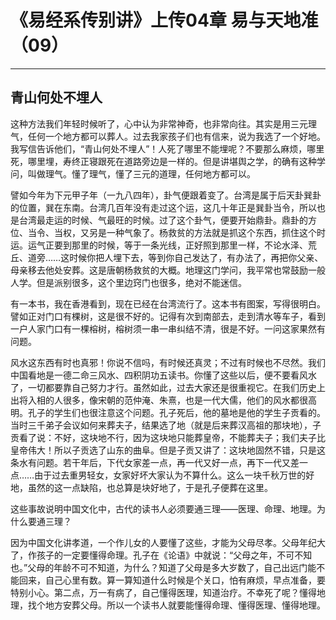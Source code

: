 # 《易经系传别讲》上传04章 易与天地准（09）

------

## 青山何处不埋人

这种方法我们年轻时候听了，心中认为非常神奇，也非常向往。其实是用三元理气，任何一个地方都可以葬人。过去我家孩子们也有信来，说为我选了一个好地。我写信告诉他们，“青山何处不埋人”！人死了哪里不能埋呢？不要那么麻烦，哪里死，哪里埋，寿终正寝跟死在道路旁边是一样的。但是讲堪舆之学，的确有这种学问，叫做理气。懂了理气，懂了三元的道理，任何地方都可以。

譬如今年为下元甲子年（一九八四年），卦气便跟着变了。台湾是属于后天卦巽卦的位置，巽在东南。台湾几百年没有走过这个运，这几十年正是巽卦当令，所以也是台湾最走运的时候、气最旺的时候。过了这个卦气，便要开始鼎卦。鼎卦的方位、当令、当权，又另是一种气象了。杨救贫的方法就是抓这个东西，抓住这个时运。运气正要到那里的时候，等于一条光线，正好照到那里一样，不论水泽、荒丘、道旁……这时候你把人埋下去，等到你自己发达了，有办法了，再把你父亲、母亲移去他处安葬。这是唐朝杨救贫的大概。地理这门学问，我平常也常鼓励一般人学。但是派别很多，这个里边窍门也很多，绝对不能迷信。

有一本书，我在香港看到，现在已经在台湾流行了。这本书有图案，写得很明白。譬如正对门口有棵树，这是很不好的。记得有次到南部去，走到清水等车子，看到一户人家门口有一棵榕树，榕树须一串一串纠结不清，很是不好。一问这家果然有问题。

风水这东西有时也真邪！你说不信吗，有时候还真灵；不过有时候也不尽然。我们中国看地是一德二命三风水、四积阴功五读书。你懂了这些以后，便不要看风水了，一切都要靠自己努力才行。虽然如此，过去大家还是很重视它。在我们历史上出将入相的人很多，像宋朝的范仲淹、朱熹，也是一代大儒，他们的风水都很高明。孔子的学生们也很注意这个问题。孔子死后，他的墓地是他的学生子贡看的。当时三千弟子会议如何来葬夫子，结果选了地（就是后来葬汉高祖的那块地），子贡看了说：不好，这块地不行，因为这块地只能葬皇帝，不能葬夫子；我们夫子比皇帝伟大！所以子贡选了山东的曲阜。但是子贡又讲了：这块地固然不错，只是这条水有问题。若干年后，下代女家差一点，再一代又好一点，再下一代又差一点……由于过去重男轻女，女家好坏大家认为不算什么。这么一块千秋万世的好地，虽然的这一点缺陷，也总算是块好地了，于是孔子便葬在这里。

这些事故说明中国文化中，古代的读书人必须要通三理——医理、命理、地理。为什么要通三理？

因为中国文化讲孝道，一个作儿女的人要懂了这些，才能为父母尽孝。父母年纪大了，作孩子的一定要懂得命理。孔子在《论语》中就说：“父母之年，不可不知也。”父母的年龄不可不知道，为什么？知道了父母是多大岁数了，自己出远门能不能回来，自己心里有数。算一算知道什么时候是个关口，怕有麻烦，早点准备，要特别小心。第二点，万一有病了，自己懂得医理，知道治疗。不幸死了呢？懂得地理，找个地方安葬父母。所以一个读书人就要能懂得命理、懂得医理、懂得地理。